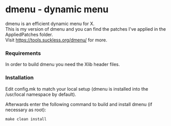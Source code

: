 # dmenu - dynamic menu
dmenu is an efficient dynamic menu for X.  
This is my version of dmenu and you can find the patches I've applied in the AppliedPatches folder.  
Visit https://tools.suckless.org/dmenu/ for more.

### Requirements
In order to build dmenu you need the Xlib header files.


### Installation
Edit config.mk to match your local setup (dmenu is installed into
the /usr/local namespace by default).

Afterwards enter the following command to build and install dmenu
(if necessary as root):

    make clean install

